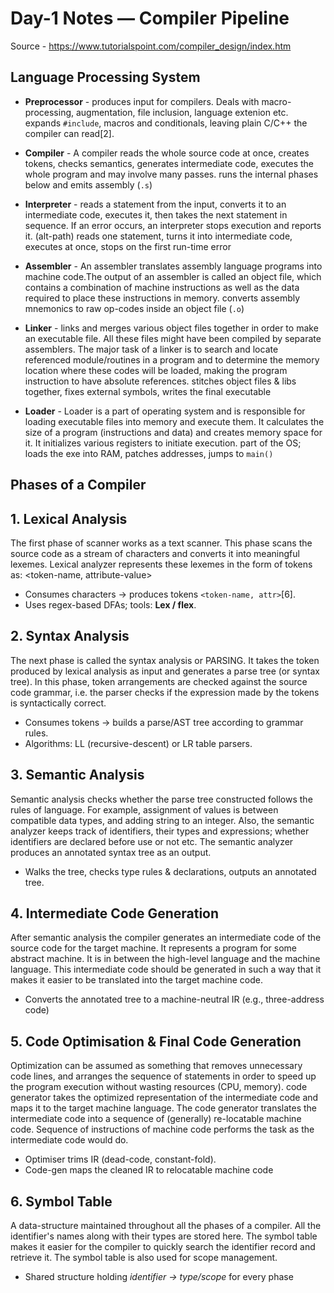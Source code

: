 # Day-1 Notes — Compiler Pipeline

Source - https://www.tutorialspoint.com/compiler_design/index.htm

## Language Processing System

- **Preprocessor** - produces input for compilers. Deals with macro-processing, augmentation, file inclusion, language extenion etc.
expands `#include`, macros and conditionals, leaving plain C/C++ the compiler can read[2].

- **Compiler** - A compiler reads the whole source code at once, creates tokens, checks semantics, generates intermediate code, executes the whole program and may involve many passes.
runs the internal phases below and emits assembly (`.s`)

- **Interpreter** - reads a statement from the input, converts it to an intermediate code, executes it, then takes the next statement in sequence. If an error occurs, an interpreter stops execution and reports it.
(alt-path) reads one statement, turns it into intermediate code, executes at once, stops on the first run-time error

- **Assembler** - An assembler translates assembly language programs into machine code.The output of an assembler is called an object file, which contains a combination of machine instructions as well as the data required to place these instructions in memory.
converts assembly mnemonics to raw op-codes inside an object file (`.o`)

- **Linker** - links and merges various object files together in order to make an executable file. All these files might have been compiled by separate assemblers. The major task of a linker is to search and locate referenced module/routines in a program and to determine the memory location where these codes will be loaded, making the program instruction to have absolute references.
stitches object files & libs together, fixes external symbols, writes the final executable

- **Loader** - Loader is a part of operating system and is responsible for loading executable files into memory and execute them. It calculates the size of a program (instructions and data) and creates memory space for it. It initializes various registers to initiate execution.
part of the OS; loads the exe into RAM, patches addresses, jumps to `main()`

## Phases of a Compiler 

## 1. Lexical Analysis  
The first phase of scanner works as a text scanner. This phase scans the source code as a stream of characters and converts it into meaningful lexemes. Lexical analyzer represents these lexemes in the form of tokens as: <token-name, attribute-value>
- Consumes characters → produces tokens `<token-name, attr>`[6].  
- Uses regex-based DFAs; tools: **Lex / flex**. 

## 2. Syntax Analysis  
The next phase is called the syntax analysis or PARSING. It takes the token produced by lexical analysis as input and generates a parse tree (or syntax tree). In this phase, token arrangements are checked against the source code grammar, i.e. the parser checks if the expression made by the tokens is syntactically correct.
- Consumes tokens → builds a parse/AST tree according to grammar rules.  
- Algorithms: LL (recursive-descent) or LR table parsers.

## 3. Semantic Analysis  
Semantic analysis checks whether the parse tree constructed follows the rules of language. For example, assignment of values is between compatible data types, and adding string to an integer. Also, the semantic analyzer keeps track of identifiers, their types and expressions; whether identifiers are declared before use or not etc. The semantic analyzer produces an annotated syntax tree as an output.
- Walks the tree, checks type rules & declarations, outputs an annotated tree. 

## 4. Intermediate Code Generation  
After semantic analysis the compiler generates an intermediate code of the source code for the target machine. It represents a program for some abstract machine. It is in between the high-level language and the machine language. This intermediate code should be generated in such a way that it makes it easier to be translated into the target machine code.
- Converts the annotated tree to a machine-neutral IR (e.g., three-address code)

## 5. Code Optimisation & Final Code Generation  
Optimization can be assumed as something that removes unnecessary code lines, and arranges the sequence of statements in order to speed up the program execution without wasting resources (CPU, memory).
code generator takes the optimized representation of the intermediate code and maps it to the target machine language. The code generator translates the intermediate code into a sequence of (generally) re-locatable machine code. Sequence of instructions of machine code performs the task as the intermediate code would do.
- Optimiser trims IR (dead-code, constant-fold).  
- Code-gen maps the cleaned IR to relocatable machine code

## 6. Symbol Table
A data-structure maintained throughout all the phases of a compiler. All the identifier's names along with their types are stored here. The symbol table makes it easier for the compiler to quickly search the identifier record and retrieve it. The symbol table is also used for scope management.
- Shared structure holding *identifier → type/scope* for every phase
